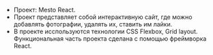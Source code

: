* Проект: Mesto React.
* Проект представляет собой интерактивную сайт, где можно добавлять фотографии, удалять их, ставить им лайки.
* В проекте исспользуются технологии CSS Flexbox, Grid layout. Функциональная часть проекта сделана с помощью фреймворка React.
